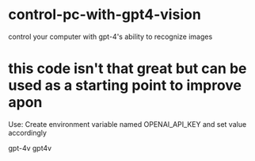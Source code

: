 # control-pc-with-gpt4-vision
control your computer with gpt-4's ability to recognize images

# this code isn't that great but can be used as a starting point to improve apon

Use:
  Create environment variable named  OPENAI_API_KEY and set value accordingly

gpt-4v
gpt4v
